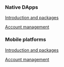 ### Native DApps

[Introduction and packages](https://github.com/ethereum/go-ethereum/wiki/Native:-Introduction)

[Account management](https://github.com/ethereum/go-ethereum/wiki/Native:-Account-management)

### Mobile platforms  

[Introduction and packages](https://github.com/ethereum/go-ethereum/wiki/Mobile:-Introduction)

[Account management](https://github.com/ethereum/go-ethereum/wiki/Mobile:-Account-management)
